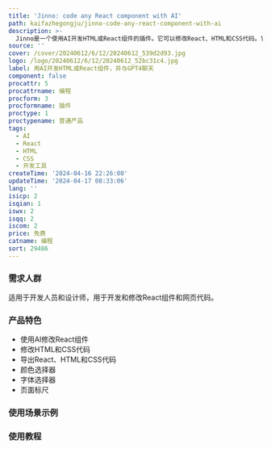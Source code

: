 ```yaml
---
title: 'Jinno: code any React component with AI'
path: kaifazhegongju/jinno-code-any-react-component-with-ai
description: >-
  Jinno是一个使用AI开发HTML或React组件的插件。它可以修改React、HTML和CSS代码。它支持React、CSS和JavaScript，并提供了颜色选择器、字体选择器、页面标尺等功能。可以导出React、HTML和CSS代码，适用于开发人员和设计师。
source: ''
cover: /cover/20240612/6/12/20240612_539d2d93.jpg
logo: /logo/20240612/6/12/20240612_52bc31c4.jpg
label: 用AI开发HTML或React组件，并与GPT4聊天
component: false
procattr: 5
procattrname: 编程
procform: 3
procformname: 插件
proctype: 1
proctypename: 普通产品
tags:
  - AI
  - React
  - HTML
  - CSS
  - 开发工具
createTime: '2024-04-16 22:26:00'
updateTime: '2024-04-17 08:33:06'
lang: ''
isicp: 2
isqian: 1
iswx: 2
isqq: 2
iscom: 2
price: 免费
catname: 编程
sort: 29486
---
```




### 需求人群
适用于开发人员和设计师，用于开发和修改React组件和网页代码。

### 产品特色
- 使用AI修改React组件
- 修改HTML和CSS代码
- 导出React、HTML和CSS代码
- 颜色选择器
- 字体选择器
- 页面标尺

### 使用场景示例


### 使用教程


  
